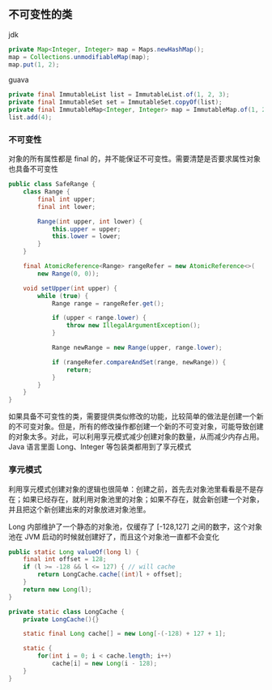 ## 不可变性的类
jdk
```java
private Map<Integer, Integer> map = Maps.newHashMap();
map = Collections.unmodifiableMap(map);
map.put(1, 2);
```
guava
```java
private final ImmutableList list = ImmutableList.of(1, 2, 3);
private final ImmutableSet set = ImmutableSet.copyOf(list);
private final ImmutableMap<Integer, Integer> map = ImmutableMap.of(1, 2, 3, 4);
list.add(4);
```

### 不可变性
对象的所有属性都是 final 的，并不能保证不可变性。需要清楚是否要求属性对象也具备不可变性

```java
public class SafeRange {
    class Range {
        final int upper;
        final int lower;

        Range(int upper, int lower) {
            this.upper = upper;
            this.lower = lower;
        }
    }

    final AtomicReference<Range> rangeRefer = new AtomicReference<>(
        new Range(0, 0));

    void setUpper(int upper) {
        while (true) {
            Range range = rangeRefer.get();

            if (upper < range.lower) {
                throw new IllegalArgumentException();
            }

            Range newRange = new Range(upper, range.lower);

            if (rangeRefer.compareAndSet(range, newRange)) {
                return;
            }
        }
    }
}
```

如果具备不可变性的类，需要提供类似修改的功能，比较简单的做法是创建一个新的不可变对象。但是，所有的修改操作都创建一个新的不可变对象，可能导致创建的对象太多。对此，可以利用享元模式减少创建对象的数量，从而减少内存占用。Java 语言里面 Long、Integer 等包装类都用到了享元模式

### 享元模式
利用享元模式创建对象的逻辑也很简单：创建之前，首先去对象池里看看是不是存在；如果已经存在，就利用对象池里的对象；如果不存在，就会新创建一个对象，并且把这个新创建出来的对象放进对象池里。

Long 内部维护了一个静态的对象池，仅缓存了 [-128,127] 之间的数字，这个对象池在 JVM 启动的时候就创建好了，而且这个对象池一直都不会变化

```java
public static Long valueOf(long l) {
    final int offset = 128;
    if (l >= -128 && l <= 127) { // will cache
        return LongCache.cache[(int)l + offset];
    }
    return new Long(l);
}

private static class LongCache {
    private LongCache(){}

    static final Long cache[] = new Long[-(-128) + 127 + 1];

    static {
        for(int i = 0; i < cache.length; i++)
            cache[i] = new Long(i - 128);
    }
}
```
